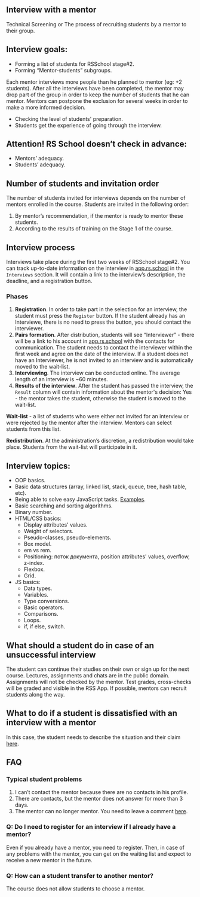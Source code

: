 ## Interview with a mentor
Technical Screening or The process of recruiting students by a mentor to their group.
## Interview goals:
- Forming a list of students for RSSchool stage#2.
- Forming “Mentor-students” subgroups.

Each mentor interviews more people than he planned to mentor (eg: +2 students).
After all the interviews have been completed, the mentor may drop part of the group in order to keep the number of students that he can mentor. Mentors can postpone the exclusion for several weeks in order to make a more informed decision.

- Checking the level of students' preparation.
- Students get the experience of going through the interview.
## Attention! RS School doesn’t check in advance:
- Mentors’ adequacy.
- Students’ adequacy.
## Number of students and invitation order
The number of students invited for interviews depends on the number of mentors enrolled in the course.
Students are invited in the following order:
1. By mentor’s recommendation, if the mentor is ready to mentor these students.
2. According to the results of training on the Stage 1 of the course.
## Interview process
Interviews take place during the first two weeks of RSSchool stage#2.
You can track up-to-date information on the interview in [app.rs.school](https://app.rs.school) in the `Interviews` section. It will contain a link to the interview’s description, the deadline, and a registration button.
### Phases
1. **Registration**. In order to take part in the selection for an interview, the student must press the `Register` button. If the student already has an Interviewe, there is no need to press the button, you should contact the interviewer.
2. **Pairs formation**. After distribution, students will see “Interviewer” - there will be a link to his account in [app.rs.school](https://app.rs.school) with the contacts for communication. The student needs to contact the interviewer within the first week and agree on the date of the interview.
If a student does not have an Interviewer, he is not invited to an interview and is automatically moved to the wait-list.
3. **Interviewing**. The interview can be conducted online. The average length of an interview is ~60 minutes.
4. **Results of the interview**. After the student has passed the interview, the `Result` column will contain information about the mentor's decision: Yes - the mentor takes the student, otherwise the student is moved to the wait-list.

**Wait-list** - a list of students who were either not invited for an interview or were rejected by the mentor after the interview. Mentors can select students from this list.

**Redistribution**. At the administration’s discretion, a redistribution would take place. Students from the wait-list will participate in it.

## Interview topics:
- OOP basics.
- Basic data structures (array, linked list, stack, queue, tree, hash table, etc).
- Being able to solve easy JavaScript tasks. [Examples](https://www.codewars.com/kata/search/javascript?q=&r[]=-7&tags=Algorithms&beta=false).
- Basic searching and sorting algorithms.
- Binary number.
- HTML/CSS basics:
    - Display attributes' values.
    - Weight of selectors.
    - Pseudo-classes, pseudo-elements.
    - Box model.
    - em vs rem.
    - Positioning: поток документа, position attributes' values, overflow, z-index.
    - Flexbox.
    - Grid.
- JS basics:
    - Data types.
    - Variables.
    - Type conversions.
    - Basic operators.
    - Comparisons.
    - Loops.
    - if, if else, switch.


## What should a student do in case of an unsuccessful interview
The student can continue their studies on their own or sign up for the next course. Lectures, assignments and chats are in the public domain. Assignments will not be checked by the mentor. Test grades, cross-checks will be graded and visible in the RSS App. If possible, mentors can recruit students along the way.


## What to do if a student is dissatisfied with an interview with a mentor
In this case, the student needs to describe the situation and their claim [here](https://github.com/rolling-scopes-school/support/issues/51).
## FAQ
### Typical student problems
1) I can’t contact the mentor because there are no contacts in his profile.
2) There are contacts, but the mentor does not answer for more than 3 days.
3) The mentor can no longer mentor.
You need to leave a comment [here](https://github.com/rolling-scopes-school/support/issues/51).
### Q: Do I need to register for an interview if I already have a mentor?
Even if you already have a mentor, you need to register. Then, in case of any problems with the mentor, you can get on the waiting list and expect to receive a new mentor in the future.
### Q: How can a student transfer to another mentor?
The course does not allow students to choose a mentor.
